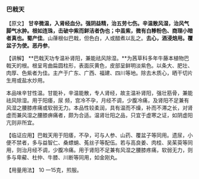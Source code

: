 ### 巴戟天

【原文】   **甘辛微温，入肾经血分。强阴益精，治五劳七伤。辛温散风湿，治风气脚气水肿。根如连珠，击破中紫而鲜洁者伪也；中虽紫，微有白糁粉色、商理小暗者真也。蜀产佳**。山葎根似巴戟，但色白，人或醋煮以乱之。**去心，酒浸焙用。覆盆子为使。恶丹参**。

【讲解】  **巴戟天功专温补肾阳，兼能祛风除湿。**为茜草科多年牛藤本植物巴戟天的根。根呈弯曲扁圆柱形，表面灰黄色，皮部呈鲜明淡紫色。以条大、肥壮、肉厚、色紫者为佳。主产于广东、广西、福建、四川等地。除去木质心，晒干切片生用或盐水炒用。

本品味辛甘性温。甘能补，辛温能散，专人肾经，故主温补肾阳，强壮筋骨，兼能祛风除湿。用于阳痿，尿 频，宫冷不孕，月经不调，少腹冷痛，及肾阳不足兼有风湿之腰膝疼痛或软弱无力。本品性较柔润，具有温而不燥，补而不滞之长，对肾虚而兼风湿之腰膝痹痛者，颇为合适。温肾壮阳之品，只宜于虚寒之证，如阴虚阳亢则非所宜。

【临证应用】巴戟天用于阳痿，不孕，可与人参、山药、覆盆子等同用。遗尿，小便不禁者，多与益智仁、桑螵蛸、菟丝子等配伍。若与高良姜、肉桂、吴茱萸等同用，则治月经不调，少腹冷痛。用于肾阳不足兼有风湿之腰膝疼痛，软弱无力，则多与卑薢、杜仲、牛膝、川断等同用，如金刚丸。

【用量用法】 10 一15克，煎服。
